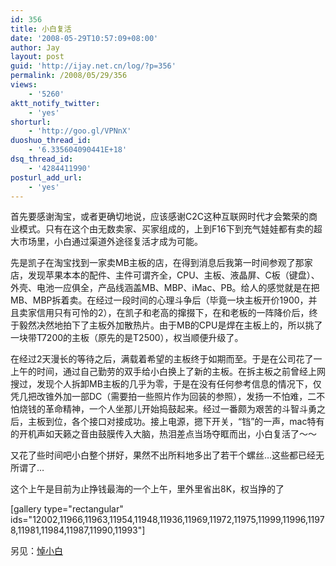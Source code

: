 ```yaml
---
id: 356
title: 小白复活
date: '2008-05-29T10:57:09+08:00'
author: Jay
layout: post
guid: 'http://ijay.net.cn/log/?p=356'
permalink: /2008/05/29/356
views:
    - '5260'
aktt_notify_twitter:
    - 'yes'
shorturl:
    - 'http://goo.gl/VPNnX'
duoshuo_thread_id:
    - '6.335604090441E+18'
dsq_thread_id:
    - '4284411990'
posturl_add_url:
    - 'yes'
---
```


首先要感谢淘宝，或者更确切地说，应该感谢C2C这种互联网时代才会繁荣的商业模式。只有在这个由无数卖家、买家组成的，上到F16下到充气娃娃都有卖的超大市场里，小白通过渠道外途径复活才成为可能。

先是凯子在淘宝找到一家卖MB主板的店，在得到消息后我第一时间参观了那家店，发现苹果本本的配件、主件可谓齐全，CPU、主板、液晶屏、C板（键盘）、外壳、电池一应俱全，产品线涵盖MB、MBP、iMac、PB。给人的感觉就是在把MB、MBP拆着卖。在经过一段时间的心理斗争后（毕竟一块主板开价1900，并且卖家信用只有可怜的2），在凯子和老高的撺掇下，在和老板的一阵降价后，终于毅然决然地拍下了主板外加散热片。由于MB的CPU是焊在主板上的，所以挑了一块带T7200的主板（原先的是T2500），权当顺便升级了。

在经过2天漫长的等待之后，满载着希望的主板终于如期而至。于是在公司花了一上午的时间，通过自己勤劳的双手给小白换上了新的主板。在拆主板之前曾经上网搜过，发现个人拆卸MB主板的几乎为零，于是在没有任何参考信息的情况下，仅凭几把改锥外加一部DC（需要拍一些照片作为回装的参照），发扬一不怕难，二不怕烧钱的革命精神，一个人坐那儿开始捣鼓起来。经过一番颇为艰苦的斗智斗勇之后，主板到位，各个接口对接成功。接上电源，摁下开关，“铛”的一声，mac特有的开机声如天籁之音由鼓膜传入大脑，热泪差点当场夺眶而出，小白复活了～～

又花了些时间吧小白整个拼好，果然不出所料地多出了若干个螺丝…这些都已经无所谓了…

这个上午是目前为止挣钱最海的一个上午，里外里省出8K，权当挣的了

[gallery type="rectangular" ids="12002,11966,11963,11954,11948,11936,11969,11972,11975,11999,11996,11978,11981,11984,11987,11990,11993"]

另见：<a href="http://www.jayxu.com/2008/05/03/351" target="_blank" rel="noopener">悼小白</a>